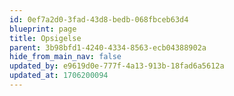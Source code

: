 ```yaml
---
id: 0ef7a2d0-3fad-43d8-bedb-068fbceb63d4
blueprint: page
title: Opsigelse
parent: 3b98bfd1-4240-4334-8563-ecb04388902a
hide_from_main_nav: false
updated_by: e9619d0e-777f-4a13-913b-18fad6a5612a
updated_at: 1706200094
---
```


